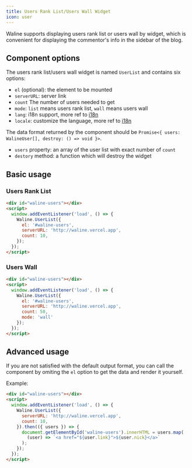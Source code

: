 ```yaml
---
title: Users Rank List/Users Wall Widget
icon: user
---
```


Waline supports displaying users rank list or users wall by widget, which is convenient for displaying the commentor's info in the sidebar of the blog.

<!-- more -->

## Component options

The users rank list/users wall widget is named `UserList` and contains six options:


- `el` (optional): the element to be mounted
- `serverURL`: server link
- `count` The number of users needed to get
- `mode`: `list` means users rank list, `wall` means users wall
- `lang`: i18n support, more ref to [i18n](../../client/i18n.md)
- `locale`: customize the language, more ref to [i18n](../../client/i18n.md)

The data format returned by the component should be `Promise<{ users: WalineUser[], destroy: () => void }>`.

- `users` property: an array of the user list with exact number of `count`
- `destory` method: a function which will destroy the widget
  
## Basic usage

### Users Rank List

```html
<div id="waline-users"></div>
<script>
  window.addEventListener('load', () => {
    Waline.UserList({
      el: '#waline-users',
      serverURL: 'http://waline.vercel.app',
      count: 10,
    });
  });
</script>
```

### Users Wall

```html
<div id="waline-users"></div>
<script>
  window.addEventListener('load', () => {
    Waline.UserList({
      el: '#waline-users',
      serverURL: 'http://waline.vercel.app',
      count: 50,
      mode: 'wall'
    });
  });
</script>
```

## Advanced usage

If you are not satisfied with the default output format, you can call the component by omiting the `el` option to get the data and render it yourself.

Example:

```html
<div id="waline-users"></div>
<script>
  window.addEventListener('load', () => {
    Waline.UserList({
      serverURL: 'http://waline.vercel.app',
      count: 10,
    }).then(({ users }) => {
      document.getElementById('waline-users').innerHTML = users.map(
        (user) => `<a href="${user.link}">${user.nick}</a>`
      );
    });
  });
</script>
```

